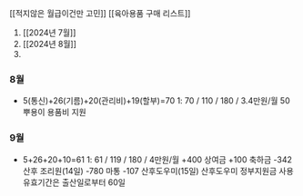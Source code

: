[[적지않은 월급이건만 고민]]
[[육아용품 구매 리스트]]

1. [[2024년 7월]]
2. [[2024년 8월]]
3. 
### 8월 
- 5(통신)+26(기름)+20(관리비)+19(할부)=70
	1: 70 / 110 / 180 / 3.4만원/월
	50 뿌용이 용품비 지원

### 9월
- 5+26+20+10=61
	1: 61 / 119 / 180 / 4만원/월
	+400 상여금
	+100 축하금
	-342 산후 조리원(14일)
	-780 마통
	-107 산후도우미(15일)
	산후도우미 정부지원금 사용 유효기간은 출산일로부터 60일